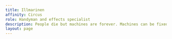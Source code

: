 ```yaml
---
title: Illmarinen
affinity: Circus
role: Handyman and effects specialist
description: People die but machines are forever. Machines can be fixed, and with a perfect machine, anything is possible, so you decided to make her anew from metal. One day you will  get her back! They treated you like a fool with all your ideas about life and death so you joined the freak show to pursue your goal. It will be amazing. Sometimes you try to explain what you’re trying to achieve, but again and again you realize how useless it is and just prefer being the handyman.
layout: page
---
```

